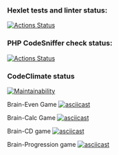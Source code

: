 ### Hexlet tests and linter status:
[![Actions Status](https://github.com/aktm1982/php-project-lvl1/workflows/hexlet-check/badge.svg)](https://github.com/aktm1982/php-project-lvl1/actions)

### PHP CodeSniffer check status:
[![Actions Status](https://github.com/aktm1982/php-project-lvl1/workflows/phpcs-check/badge.svg)](https://github.com/aktm1982/php-project-lvl1/actions)

### CodeClimate status
[![Maintainability](https://api.codeclimate.com/v1/badges/a99a88d28ad37a79dbf6/maintainability)](https://codeclimate.com/github/codeclimate/codeclimate/maintainability)

Brain-Even Game
[![asciicast](https://asciinema.org/a/VPBhKxF6TZH0cYEZXWssdnq9Z.png)](https://asciinema.org/a/VPBhKxF6TZH0cYEZXWssdnq9Z)

Brain-Calc Game
[![asciicast](https://asciinema.org/a/yk1ZmRRWWJyDEDWL0JdFC8aBg.png)](https://asciinema.org/a/yk1ZmRRWWJyDEDWL0JdFC8aBg)

Brain-CD game
[![asciicast](https://asciinema.org/a/y4gCCQXtJWKxfbt1oGpuzm8mC.png)](https://asciinema.org/a/y4gCCQXtJWKxfbt1oGpuzm8mC)

Brain-Progression game
[![asciicast](https://https://asciinema.org/a/588SvwAGagXWvXLqYptZ8Jvi4.png)](https://asciinema.org/a/588SvwAGagXWvXLqYptZ8Jvi4)
